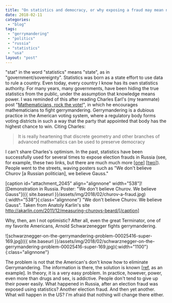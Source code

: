 ```yaml
---
title: "On statistics and democracy, or why exposing a fraud may mean nothing"
date: 2018-02-11
categories: 
 - "blog"
tags: 
 - "gerrymandering"
 - "politics"
 - "russia"
 - "statistics"
 - "usa"
layout: "post"
---
```


"stat" in the word "statistics" means "state", as in "government/sovereignty". Statistics was born as a state effort to use data to rule a country. Even today, every country I know has its own statistics authority. For many years, many governments, have been hiding the true statistics from the public, under the assumption that knowledge means power. I was reminded of this after reading Charles Earl's (my teammate) post "[Mathematicians, rock the vote!](https://charlesearl.blog/2018/02/08/mathematicians-are-rocking-the-vote/)", in which he encourages mathematicians to fight gerrymandering. Gerrymandering is a dubious practice in the American voting system, where a regulatory body forms voting districts in such a way that the party that appointed that body has the highest chance to win. Citing Charles:

> It is really heartening that discrete geometry and other branches of advanced mathematics can be used to preserve democracy


I can't share Charles's optimism. In the past, statistics have been successfully used for several times to expose election frauds in Russia (see, for example, these two links, but there are much much more [[one](http://akarlin.com/2011/12/measuring-churovs-beard/)] [[two](http://akarlin.com/2011/12/measuring-churovs-beard/)]). People went to the streets, waving posters such as "We don't believe Churov [a Russian politician], we believe Gauss."

[caption id="attachment_2045" align="alignnone" width="538"]![Demonstration in Russia. Poster: "We don't believe Churov. We believe Gauss"]({{ site.baseurl }}/assets/img/2018/02/churov-a-fraud.jpg){:width="538"}{:class="alignnone"} "We don't believe Churov. We believe Gauss". Taken from Anatoly Karlin's site <http://akarlin.com/2011/12/measuring-churovs-beard/[/caption]>

Why, then, am I not optimistic? After all, even the great Terminator, one of my favorite Americans, Arnold Schwarzenegger fights gerrymandering.

![schwarznegger-on-the-gerrymandering-problem-00025416-super-169.jpg]({{ site.baseurl }}/assets/img/2018/02/schwarznegger-on-the-gerrymandering-problem-00025416-super-169.jpg){:width="1100"}{:class="alignnone"}

The problem is not that the American's don't know how to eliminate Gerrymandering. The information is there, the solution is known [[ref](https://pdfs.semanticscholar.org/553e/c3f46e8ee237b183a4e69ec8bde9b9433fb1.pdf), as an example]. In theory, it is a very easy problem. In practice, however,  power, even more than drugs and sex, is addictive. People don't tend to give up their power easily. What happened in Russia, after an election fraud was exposed using statistics? Another election fraud. And then yet another. What will happen in the US? I'm afraid that nothing will change there either.

 
